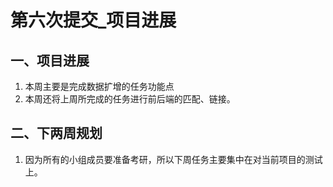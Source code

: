 # 第六次提交_项目进展

## 一、项目进展

1. 本周主要是完成数据扩增的任务功能点
2. 本周还将上周所完成的任务进行前后端的匹配、链接。

## 二、下两周规划

1. 因为所有的小组成员要准备考研，所以下周任务主要集中在对当前项目的测试上。